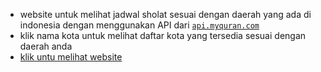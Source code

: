 - website untuk melihat jadwal sholat sesuai dengan daerah yang ada di indonesia dengan menggunakan API dari <a href="api.myquran.com">`api.myquran.com`</a>
- klik nama kota untuk melihat daftar kota yang tersedia sesuai dengan daerah anda
- <a href="https://cryzepy.github.io/Jadwal-Sholat-By-Fikrialfian/">klik untu melihat website</a>
